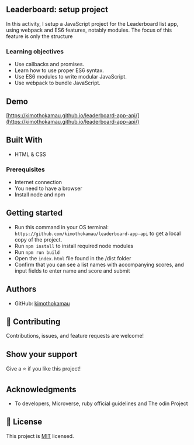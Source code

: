 ## Leaderboard: setup project

In this activity, I setup a JavaScript project for the Leaderboard list app, using webpack and ES6 features, notably modules.
The focus of this feature is only the structure 


### Learning objectives
- Use callbacks and promises.
- Learn how to use proper ES6 syntax.
- Use ES6 modules to write modular JavaScript.
- Use webpack to bundle JavaScript.

## Demo
[https://kimothokamau.github.io/leaderboard-app-api/](https://kimothokamau.github.io/leaderboard-app-api/)


## Built With

- HTML & CSS

### Prerequisites

* Internet connection
* You need to have a browser
* Install node and npm

## Getting started

- Run this command in your OS terminal: `https://github.com/kimothokamau/leaderboard-app-api` to get a local copy of the project.
- Run `npm install` to install required node modules
- Run  `npm run build`
- Open the `index.html` file found in the /dist folder
- Confirm that you can see a list names with accompanying scores, and input fields to enter name and score and submit


## Authors

- GitHub: [kimothokamau](https://github.com/kimothokamau)


## 🤝 Contributing

Contributions, issues, and feature requests are welcome!


## Show your support

Give a ⭐️ if you like this project!

## Acknowledgments

- To developers, Microverse, ruby official guidelines and The odin Project

## 📝 License

This project is [MIT](https://es.wikipedia.org/wiki/Licencia_MIT) licensed.

